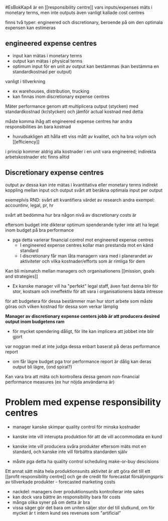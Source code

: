 #EsBokKap4
är en [[responsibility centre]] vars inputs/expenses mäts i monetary terms, men inte outputs
även vanligt kallade cost centres

finns två typer: engineered och discretionary, beroende på om den optimala expensen kan estimeras

## engineered expense centres
- input kan mätas i monetary terms
- output kan mätas i physical terms
- optimum input för en unit av output kan bestämmas (kan bestämma en standardkostnad per output)

vanligt i tillverkning
- ex warehouses, distribution, trucking
- kan finnas inom discretionary expense centres

Mäter performance genom att multiplicera output (stycken) med standardkostnad (kr/stycken) och jämför actual kostnad med detta

måste komma ihåg att engineered expense centres har andra responsibilities än bara kostnad
- huvudsakligen att hålla ett viss mått av kvalitet, och ha bra volym och [[efficiency]]

i princip kommer aldrig alla kostnader i en unit vara engineered; indirekta arbetskostnader etc finns alltid

## Discretionary expense centres

output av dessa kan inte mätas i kvantitativa eller monetary terms
indirekt koppling mellan input och output
svårt att beräkna optimala input per output



exemeplvis RND: svårt att kvantifiera värdet av research
andra exempel: accountinv, legal, pr, hr

svårt att bedömma hur bra någon nivå av discretionary costs är

eftersom budget inte dikterar optimum spenderande tyder inte att ha legat inom budget på bra performance
- pga detta varierar financial control mot engineered expense centres
	- I engineered expense centres kollar man prestanda mot en känd standard
	- I discretionary får man låta managern vara med i planerandet av aktiviteter och vilka kostnader/efforts som är rimliga för dem

Kan bli mismatch mellan managers och organisationens [[mission, goals and strategies]]
- Ex kanske manager vill ha "perfekt" legal staff, även fast denna blir för stor, kostsam och inneffektiv för att vara i organisationens bästa intresse

för att budgetera för dessa bestämmer man hur stort arbete som måste göras och vilken kostnad för dessa som verkar lämplig


**Manager av discretionary expense centers jobb är att producera desired output inom budgetens ram**
- för mycket spendering dåligt, för lite kan implicera att jobbet inte blir gjort

var noggran med at inte judga dessa enbart baserat på deras performance report
- om får lägre budget pga tror performance report är dålig kan deras output bli lägre, (ond spiral?)

Kan vara bra att mäta och kontrollera dessa genom non-financial performance measures (ex hur nöjda användarna är)



# Problem med expense responsibility centres

- manager kanske skimpar quality control för minska kostnader
- kanske inte vill interupta produktion för att de vill accommodata en kund
- kanske inte vill producera svåra produkter eftersom mäts mot en standard, och kanske inte vill förbättra standarden själv

- måste pga detta ha quality control scheduling make-or-buy descisions 

Ett annat sätt mäta hela produktionsunits aktivitet är att göra det till ett [[profit responsibility centre]] och ge de credit för forecastat försäljningspris av tillverkade produkter - forecasted marketing costs
- nackdel: managers över produktionsunits kontrollerar inte sales 
- kan dock vara bättre än responsibility bara för costs
- många olika syner på om detta är bra
- vissa säger gör det bara om uniten säljer stor del till slutkund, om för mycket är t intern kund ses revenues som "artificial"
